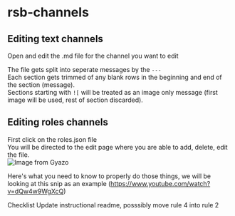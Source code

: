# rsb-channels

## Editing text channels

Open and edit the .md file for the channel you want to edit

The file gets split into seperate messages by the `---`  
Each section gets trimmed of any blank rows in the beginning and end of the section (message).  
Sections starting with `![` will be treated as an image only message (first image will be used, rest of section discarded).  

## Editing roles channels

First click on the roles.json file  
You will be directed to the edit page where you are able to add, delete, edit the file.  
![Image from Gyazo](https://i.gyazo.com/536d7f00cdf60fa4f963c12f66104845.gif)

 Here's what you need to know to properly do those things, we will be looking at this snip as an example
(https://www.youtube.com/watch?v=dQw4w9WgXcQ)

Checklist
Update instructional readme, posssibly move rule 4 into rule 2
